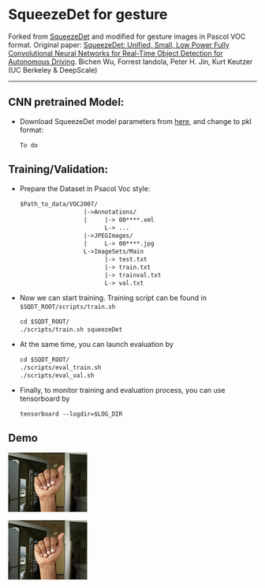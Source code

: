# SqueezeDet for gesture
Forked from [SqueezeDet](https://github.com/BichenWuUCB/squeezeDet) and modified for gesture images in Pascol VOC format.
Original paper: [SqueezeDet: Unified, Small, Low Power Fully Convolutional Neural Networks for Real-Time Object Detection for Autonomous Driving](https://arxiv.org/abs/1612.01051). Bichen Wu, Forrest Iandola, Peter H. Jin, Kurt Keutzer (UC Berkeley & DeepScale)

-------------
## CNN pretrained Model:
- Download SqueezeDet model parameters from [here](), and change to pkl format:

  ```Shell
  To do
  ```

## Training/Validation:
- Prepare the Dataset in Psacol Voc style:
  ```Shell
  $Path_to_data/VOC2007/
                    |->Annotations/
                    |     |-> 00****.xml
                          L-> ...    
                    |->JPEGImages/
                    |     L-> 00****.jpg
                    L->ImageSets/Main
                          |-> test.txt
                          |-> train.txt
                          |-> trainval.txt    
                          L-> val.txt
  ```

- Now we can start training. Training script can be found in `$SQDT_ROOT/scripts/train.sh`
  ```Shell
  cd $SQDT_ROOT/
  ./scripts/train.sh squeezeDet
  ```

- At the same time, you can launch evaluation by 

  ```Shell
  cd $SQDT_ROOT/
  ./scripts/eval_train.sh
  ./scripts/eval_val.sh
  ```

- Finally, to monitor training and evaluation process, you can use tensorboard by

  ```Shell
  tensorboard --logdir=$LOG_DIR
  ```
## Demo
  ![alt text](https://github.com/fyhtea/squeezeDet-hand/blob/master/img/sample.jpg)

  ![alt text](https://github.com/fyhtea/squeezeDet-hand/blob/master/img/sample.jpg)
